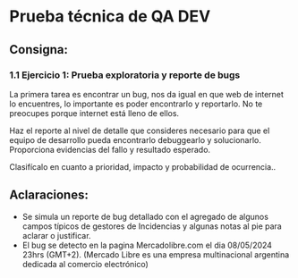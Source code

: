 # Prueba técnica de QA DEV

## Consigna:

### 1.1 Ejercicio 1: Prueba exploratoria y reporte de bugs

La primera tarea es encontrar un bug, nos da igual en que web de internet lo encuentres, lo importante es poder encontrarlo y reportarlo. No te preocupes porque internet está lleno de ellos.

Haz el reporte al nivel de detalle que consideres necesario para que el equipo de desarrollo pueda encontrarlo debuggearlo y solucionarlo. Proporciona evidencias del fallo y resultado esperado.

Clasifícalo en cuanto a prioridad, impacto y probabilidad de ocurrencia..

## Aclaraciones:

* Se simula un reporte de bug detallado con el agregado de algunos campos típicos de gestores de Incidencias y algunas notas al pie para aclarar o justificar.
* El bug se detecto en la pagina Mercadolibre.com el dia 08/05/2024 23hrs (GMT+2). (Mercado Libre es una empresa multinacional argentina dedicada al comercio electrónico)